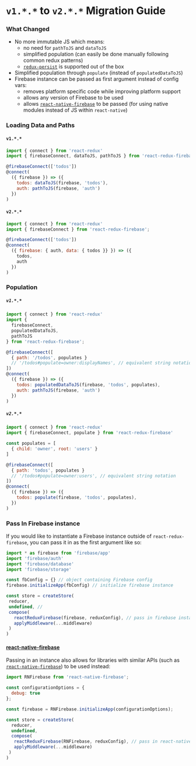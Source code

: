 # `v1.*.*` to `v2.*.*` Migration Guide

### What Changed
* No more immutable JS which means:
  * no need for `pathToJS` and `dataToJS`
  * simplified population (can easily be done manually following common redux patterns)
  * [`redux-persist`](https://github.com/rt2zz/redux-persist) is supported out of the box
* Simplified population through `populate` (instead of `populatedDataToJS`)
* Firebase instance can be passed as first argument instead of config vars:
  * removes platform specific code while improving platform support
  * allows any version of Firebase to be used
  * allows [`react-native-firebase`](https://github.com/invertase/react-native-firebase) to be passed (for using native modules instead of JS within `react-native`)

### Loading Data and Paths

#### `v1.*.*`

```js
import { connect } from 'react-redux'
import { firebaseConnect, dataToJS, pathToJS } from 'react-redux-firebase';

@firebaseConnect(['todos'])
@connect(
  ({ firebase }) => ({
    todos: dataToJS(firebase, 'todos'),
    auth: pathToJS(firebase, 'auth')
  })
)
```

#### `v2.*.*`
```js
import { connect } from 'react-redux'
import { firebaseConnect } from 'react-redux-firebase';

@firebaseConnect(['todos'])
@connect(
  ({ firebase: { auth, data: { todos }} }) => ({
    todos,
    auth
  })
)
```

### Population

##### `v1.*.*`
```js
import { connect } from 'react-redux'
import {
  firebaseConnect,
  populatedDataToJS,
  pathToJS
} from 'react-redux-firebase';

@firebaseConnect([
  { path: '/todos', populates }
  // '/todos#populate=owner:displayNames', // equivalent string notation
])
@connect(
  ({ firebase }) => ({
    todos: populatedDataToJS(firebase, 'todos', populates),
    auth: pathToJS(firebase, 'auth')
  })
)
```

##### `v2.*.*`
```js
import { connect } from 'react-redux'
import { firebaseConnect, populate } from 'react-redux-firebase'

const populates = [
  { child: 'owner', root: 'users' }
]

@firebaseConnect([
  { path: 'todos', populates }
  // '/todos#populate=owner:users', // equivalent string notation
])
@connect(
  ({ firebase }) => ({
    todos: populate(firebase, 'todos', populates),
  })
)
```

### Pass In Firebase instance

If you would like to instantiate a Firebase instance outside of `react-redux-firebase`, you can pass it in as the first argument like so:

```js
import * as firebase from 'firebase/app'
import 'firebase/auth'
import 'firebase/database'
import 'firebase/storage'

const fbConfig = {} // object containing Firebase config
firebase.initializeApp(fbConfig) // initialize firebase instance

const store = createStore(
 reducer,
 undefined, //
 compose(
   reactReduxFirebase(firebase, reduxConfig), // pass in firebase instance instead of config
   applyMiddleware(...middleware)
 )
)
```

#### [react-native-firebase](https://github.com/invertase/react-native-firebase)

Passing in an instance also allows for libraries with similar APIs (such as [`react-native-firebase`](https://github.com/invertase/react-native-firebase)) to be used instead:

```js
import RNFirebase from 'react-native-firebase';

const configurationOptions = {
  debug: true
};

const firebase = RNFirebase.initializeApp(configurationOptions);

const store = createStore(
  reducer,
  undefined,
  compose(
   reactReduxFirebase(RNFirebase, reduxConfig), // pass in react-native-firebase instance instead of config
   applyMiddleware(...middleware)
 )
)
```
